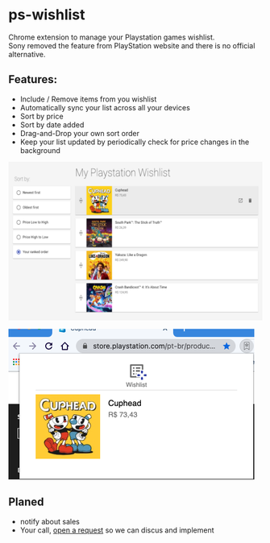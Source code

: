 # ps-wishlist

Chrome extension to manage your Playstation games wishlist.  
Sony removed the feature from PlayStation website and there is no official alternative.

## Features:

- Include / Remove items from you wishlist
- Automatically sync your list across all your devices
- Sort by price
- Sort by date added
- Drag-and-Drop your own sort order
- Keep your list updated by periodically check for price changes in the background

![wishlist](images/screenshots/wishlist-with-sorting.png)

![toolbar](images/screenshots/toolbar-icon-clicked.png)

## Planed

- notify about sales
- Your call, [open a request](issues) so we can discus and implement
